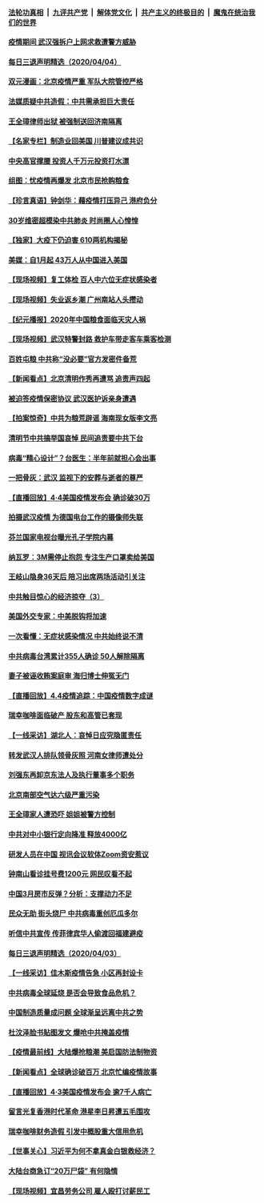 

####  [法轮功真相](../../../../basic/blob/master/README.md?t=04051531) &nbsp;|&nbsp; [九评共产党](../../../../9ping.md/blob/master/README.md?t=04051531) &nbsp;|&nbsp; [解体党文化](../../../../jtdwh.md/blob/master/README.md?t=04051531)  &nbsp;|&nbsp; [共产主义的终极目的](../../../../gczydzjmd.md/blob/master/README.md?t=04051531) &nbsp;|&nbsp; [魔鬼在统治我们的世界](../../../../mgztzwmdsj.md/blob/master/README.md?t=04051531) 

#### [疫情期间 武汉强拆户上网求救遭警方威胁](../pages/nsc413/n12004432.md?t=04051531) 

#### [每日三退声明精选（2020/04/04）](../pages/nsc413/n12004443.md?t=04051531) 

#### [双元漫画：北京疫情严重 军队大院管控严格](../pages/nsc413/n12002624.md?t=04051531) 

#### [法媒质疑中共造假：中共需承担巨大责任](../pages/nsc413/n12004088.md?t=04051531) 

#### [王全璋律师出狱 被强制送回济南隔离](../pages/nsc413/n12004253.md?t=04051531) 

#### [【名家专栏】制造业回美国 川普建议成共识](../pages/nsc413/n12004069.md?t=04051531) 

#### [中央高官撑腰 投资人千万元投资打水漂](../pages/nsc413/n12004145.md?t=04051531) 

#### [组图：忧疫情再爆发 北京市民抢购粮食](../pages/nsc413/n12003758.md?t=04051531) 

#### [【珍言真语】钟剑华：藉疫情打压异己 港府负分](../pages/nsc413/n12002649.md?t=04051531) 

#### [30岁维密超模染中共肺炎 时尚圈人心惶惶](../pages/nsc413/n12003574.md?t=04051531) 

#### [【独家】大疫下仍迫害 610两机构揭秘](../pages/nsc413/n11999507.md?t=04051531) 

#### [美媒：自1月起 43万人从中国进入美国](../pages/nsc413/n12004006.md?t=04051531) 

#### [【现场视频】复工体检 百人中六位无症状感染者](../pages/nsc413/n12003293.md?t=04051531) 

#### [【现场视频】失业返乡潮 广州南站人头攒动](../pages/nsc413/n12003294.md?t=04051531) 

#### [【纪元播报】2020年中国粮食面临天灾人祸](../pages/nsc413/n12003614.md?t=04051531) 

#### [【现场视频】武汉特警封路 救护车带走客车乘客检测](../pages/nsc413/n12003295.md?t=04051531) 

#### [百姓屯粮 中共称“没必要”官方发密件备荒](../pages/nsc413/n12003764.md?t=04051531) 

#### [【新闻看点】北京清明作秀再遭骂 追责声四起](../pages/nsc413/n12003664.md?t=04051531) 

#### [被迫签疫情保密协议 武汉医护诉亲身遭遇](../pages/nsc413/n12003749.md?t=04051531) 

#### [【拍案惊奇】中共为粮荒辟谣 海南现女版李文亮](../pages/nsc413/n12002313.md?t=04051531) 

#### [清明节中共搞举国哀悼 民间追责要中共下台](../pages/nsc413/n12003697.md?t=04051531) 

#### [病毒“精心设计”？台医生：半年前就担心会出事](../pages/nsc413/n12003547.md?t=04051531) 

#### [一把骨灰：武汉 监视下的安葬与逝者的尊严](../pages/nsc413/n12003593.md?t=04051531) 

#### [【直播回放】4·4美国疫情发布会 确诊破30万](../pages/nsc413/n12003514.md?t=04051531) 

#### [拍摄武汉疫情 为德国电台工作的摄像师失联](../pages/nsc413/n12003420.md?t=04051531) 

#### [芬兰国家电视台曝光孔子学院内幕](../pages/nsc413/n12003065.md?t=04051531) 

#### [纳瓦罗：3M需停止抱怨 专注生产口罩卖给美国](../pages/nsc413/n12003320.md?t=04051531) 

#### [王岐山隐身36天后 陪习出席两场活动引关注](../pages/nsc413/n12003274.md?t=04051531) 

#### [中共触目惊心的经济掠夺（3）](../pages/nsc413/n11992716.md?t=04051531) 

#### [美国外交专家：中美脱钩将加速](../pages/nsc413/n12003279.md?t=04051531) 

#### [一次看懂：无症状感染情况 中共始终说不清](../pages/nsc413/n12003095.md?t=04051531) 

#### [中共病毒台湾累计355人确诊 50人解除隔离](../pages/nsc413/n12000332.md?t=04051531) 

#### [妻子被诬收贿案庭审 海归博士伸冤无门](../pages/nsc413/n12003129.md?t=04051531) 

#### [【直播回放】4.4疫情追踪：中国疫情数字成谜](../pages/nsc413/n12003070.md?t=04051531) 

#### [瑞幸咖啡面临破产 股东和高管已套现](../pages/nsc413/n12002403.md?t=04051531) 

#### [【一线采访】湖北人：哀悼日应究隐匿责任](../pages/nsc413/n12002861.md?t=04051531) 

#### [转发武汉人排队领骨灰照 河南女律师遭处分](../pages/nsc413/n12002813.md?t=04051531) 

#### [刘强东再卸京东法人及执行董事多个职务](../pages/nsc413/n12002407.md?t=04051531) 

#### [北京南部空气达六级严重污染](../pages/nsc413/n12002590.md?t=04051531) 

#### [王全璋家人遭恐吓 姐姐被警方控制](../pages/nsc413/n12002285.md?t=04051531) 


#### [中共对中小银行定向降准 释放4000亿](../pages/nsc413/n12002007.md?t=04051531) 

#### [研发人员在中国 视讯会议软体Zoom资安惹议](../pages/nsc413/n12002241.md?t=04051531) 

#### [钟南山看诊挂号费1200元 网民叹看不起](../pages/nsc413/n12002304.md?t=04051531) 

#### [中国3月房市反弹？分析：支撑动力不足](../pages/nsc413/n12001942.md?t=04051531) 

#### [民众无助 街头烧尸 中共病毒重创厄瓜多尔](../pages/nsc413/n12001279.md?t=04051531) 

#### [听信中共宣传 传菲律宾华人偷渡回福建避疫](../pages/nsc413/n12001867.md?t=04051531) 

#### [每日三退声明精选（2020/04/03）](../pages/nsc413/n12002085.md?t=04051531) 

#### [【一线采访】佳木斯疫情告急 小区再封设卡](../pages/nsc413/n12001963.md?t=04051531) 

#### [中共病毒全球延烧 是否会导致食品危机？](../pages/nsc413/n12001179.md?t=04051531) 

#### [中国制造质量成问题 全球渐呈远离中共之势](../pages/nsc413/n12001716.md?t=04051531) 

#### [杜汶泽脸书贴图发文 爆呛中共掩盖疫情](../pages/nsc413/n12001252.md?t=04051531) 

#### [【疫情最前线】大陆爆抢粮潮 美启国防法制物资](../pages/nsc413/n12001710.md?t=04051531) 

#### [【新闻看点】全球确诊破百万 北京忙编疫情故事](../pages/nsc413/n12001502.md?t=04051531) 

#### [【直播回放】4·3美国疫情发布会 逾7千人病亡](../pages/nsc413/n12001635.md?t=04051531) 

#### [留言光复香港时代革命 港星李日昇遭五毛围攻](../pages/nsc413/n12001334.md?t=04051531) 

#### [瑞幸咖啡财务造假 引发中概股重大信用危机](../pages/nsc413/n12001306.md?t=04051531) 

#### [【世事关心】习近平为何不拿真金白银救经济？](../pages/nsc413/n12001498.md?t=04051531) 

#### [大陆台商急订“20万尸袋” 有何隐情](../pages/nsc413/n12001495.md?t=04051531) 

#### [【现场视频】宜昌劳务公司 雇人殴打讨薪民工](../pages/nsc413/n12001467.md?t=04051531) 

